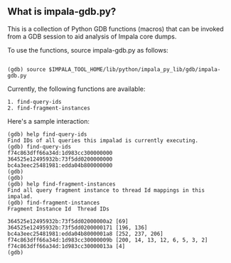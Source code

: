 ## What is impala-gdb.py?

This is a collection of Python GDB functions (macros) that can be invoked from a GDB
session to aid analysis of Impala core dumps.

To use the functions, source impala-gdb.py as follows:

```

(gdb) source $IMPALA_TOOL_HOME/lib/python/impala_py_lib/gdb/impala-gdb.py

```

Currently, the following functions are available:

```
1. find-query-ids
2. find-fragment-instances
```

Here's a sample interaction:

```
(gdb) help find-query-ids
Find IDs of all queries this impalad is currently executing.
(gdb) find-query-ids
f74c863dff66a34d:1d983cc300000000
364525e12495932b:73f5dd0200000000
bc4a3eec25481981:edda04b800000000
(gdb)
(gdb)
(gdb) help find-fragment-instances
Find all query fragment instance to thread Id mappings in this impalad.
(gdb) find-fragment-instances
Fragment Instance Id  Thread IDs

364525e12495932b:73f5dd02000000a2 [69]
364525e12495932b:73f5dd0200000171 [196, 136]
bc4a3eec25481981:edda04b8000001a8 [252, 237, 206]
f74c863dff66a34d:1d983cc30000009b [200, 14, 13, 12, 6, 5, 3, 2]
f74c863dff66a34d:1d983cc30000013a [4]
(gdb)
```
